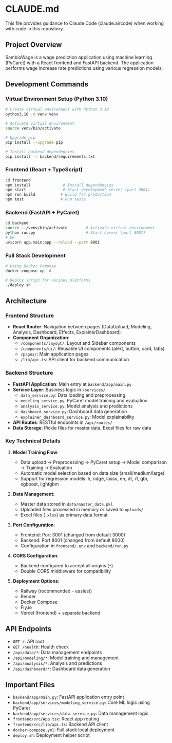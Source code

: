# CLAUDE.md

This file provides guidance to Claude Code (claude.ai/code) when working with code in this repository.

## Project Overview

SambioWage is a wage prediction application using machine learning (PyCaret) with a React frontend and FastAPI backend. The application performs wage increase rate predictions using various regression models.

## Development Commands

### Virtual Environment Setup (Python 3.10)
```bash
# Create virtual environment with Python 3.10
python3.10 -m venv venv

# Activate virtual environment
source venv/bin/activate

# Upgrade pip
pip install --upgrade pip

# Install backend dependencies
pip install -r backend/requirements.txt
```

### Frontend (React + TypeScript)
```bash
cd frontend
npm install              # Install dependencies
npm start                # Start development server (port 3001)
npm run build           # Build for production
npm test                # Run tests
```

### Backend (FastAPI + PyCaret)
```bash
cd backend
source ../venv/bin/activate        # Activate virtual environment
python run.py                      # Start server (port 8001)
# OR
uvicorn app.main:app --reload --port 8001
```

### Full Stack Development
```bash
# Using Docker Compose
docker-compose up -d

# Deploy script for various platforms
./deploy.sh
```

## Architecture

### Frontend Structure
- **React Router**: Navigation between pages (DataUpload, Modeling, Analysis, Dashboard, Effects, ExplainerDashboard)
- **Component Organization**: 
  - `/components/layout/`: Layout and Sidebar components
  - `/components/ui/`: Reusable UI components (alert, button, card, tabs)
  - `/pages/`: Main application pages
  - `/lib/api.ts`: API client for backend communication

### Backend Structure
- **FastAPI Application**: Main entry at `backend/app/main.py`
- **Service Layer**: Business logic in `/services/`
  - `data_service.py`: Data loading and preprocessing
  - `modeling_service.py`: PyCaret model training and evaluation
  - `analysis_service.py`: Model analysis and predictions
  - `dashboard_service.py`: Dashboard data generation
  - `explainer_dashboard_service.py`: Model explainability
- **API Routes**: RESTful endpoints in `/api/routes/`
- **Data Storage**: Pickle files for master data, Excel files for raw data

### Key Technical Details

1. **Model Training Flow**:
   - Data upload → Preprocessing → PyCaret setup → Model comparison → Training → Evaluation
   - Automatic model selection based on data size (small/medium/large)
   - Support for regression models: lr, ridge, lasso, en, dt, rf, gbr, xgboost, lightgbm

2. **Data Management**:
   - Master data stored in `data/master_data.pkl`
   - Uploaded files processed in memory or saved to `uploads/`
   - Excel files (`.xlsx`) as primary data format

3. **Port Configuration**:
   - Frontend: Port 3001 (changed from default 3000)
   - Backend: Port 8001 (changed from default 8000)
   - Configuration in `frontend/.env` and `backend/run.py`

4. **CORS Configuration**:
   - Backend configured to accept all origins (`*`)
   - Double CORS middleware for compatibility

5. **Deployment Options**:
   - Railway (recommended - easiest)
   - Render
   - Docker Compose
   - Fly.io
   - Vercel (frontend) + separate backend

## API Endpoints

- `GET /`: API root
- `GET /health`: Health check
- `/api/data/*`: Data management endpoints
- `/api/modeling/*`: Model training and management
- `/api/analysis/*`: Analysis and predictions
- `/api/dashboard/*`: Dashboard data generation

## Important Files

- `backend/app/main.py`: FastAPI application entry point
- `backend/app/services/modeling_service.py`: Core ML logic using PyCaret
- `backend/app/services/data_service.py`: Data management logic
- `frontend/src/App.tsx`: React app routing
- `frontend/src/lib/api.ts`: Backend API client
- `docker-compose.yml`: Full stack local deployment
- `deploy.sh`: Deployment helper script